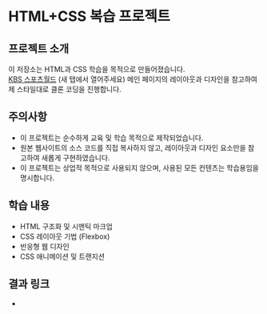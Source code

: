 # HTML+CSS 복습 프로젝트

## 프로젝트 소개
이 저장소는 HTML과 CSS 학습을 목적으로 만들어졌습니다.<br />
[KBS 스포츠월드](https://kbssw.co.kr) (새 탭에서 열어주세요) 메인 페이지의 레이아웃과 디자인을 참고하여 제 스타일대로 클론 코딩을 진행합니다.

## 주의사항
- 이 프로젝트는 순수하게 교육 및 학습 목적으로 제작되었습니다.
- 원본 웹사이트의 소스 코드를 직접 복사하지 않고, 레이아웃과 디자인 요소만을 참고하여 새롭게 구현하였습니다.
- 이 프로젝트는 상업적 목적으로 사용되지 않으며, 사용된 모든 컨텐츠는 학습용임을 명시합니다.

## 학습 내용
- HTML 구조화 및 시맨틱 마크업
- CSS 레이아웃 기법 (Flexbox)
- 반응형 웹 디자인
- CSS 애니메이션 및 트랜지션

## 결과 링크
- 
